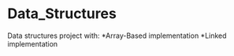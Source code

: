 # Data_Structures
Data structures project with:
  *Array-Based implementation
  *Linked implementation
